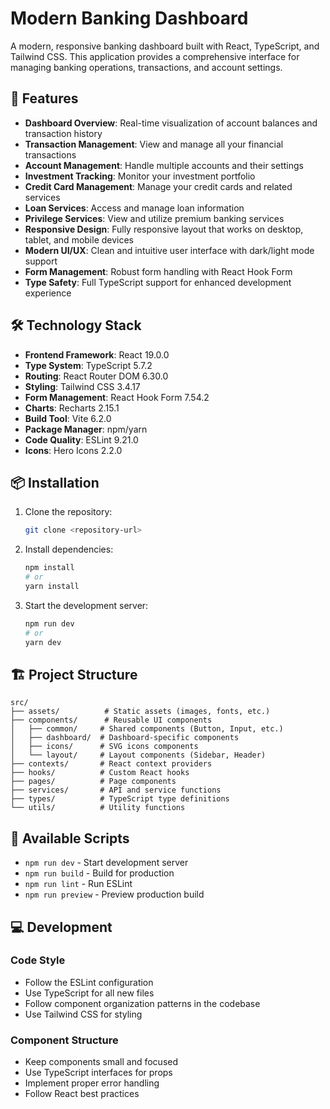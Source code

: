 # Modern Banking Dashboard

A modern, responsive banking dashboard built with React, TypeScript, and Tailwind CSS. This application provides a comprehensive interface for managing banking operations, transactions, and account settings.

## 🚀 Features

- **Dashboard Overview**: Real-time visualization of account balances and transaction history
- **Transaction Management**: View and manage all your financial transactions
- **Account Management**: Handle multiple accounts and their settings
- **Investment Tracking**: Monitor your investment portfolio
- **Credit Card Management**: Manage your credit cards and related services
- **Loan Services**: Access and manage loan information
- **Privilege Services**: View and utilize premium banking services
- **Responsive Design**: Fully responsive layout that works on desktop, tablet, and mobile devices
- **Modern UI/UX**: Clean and intuitive user interface with dark/light mode support
- **Form Management**: Robust form handling with React Hook Form
- **Type Safety**: Full TypeScript support for enhanced development experience

## 🛠️ Technology Stack

- **Frontend Framework**: React 19.0.0
- **Type System**: TypeScript 5.7.2
- **Routing**: React Router DOM 6.30.0
- **Styling**: Tailwind CSS 3.4.17
- **Form Management**: React Hook Form 7.54.2
- **Charts**: Recharts 2.15.1
- **Build Tool**: Vite 6.2.0
- **Package Manager**: npm/yarn
- **Code Quality**: ESLint 9.21.0
- **Icons**: Hero Icons 2.2.0

## 📦 Installation

1. Clone the repository:
   ```bash
   git clone <repository-url>
   ```

2. Install dependencies:
   ```bash
   npm install
   # or
   yarn install
   ```

3. Start the development server:
   ```bash
   npm run dev
   # or
   yarn dev
   ```

## 🏗️ Project Structure

```
src/
├── assets/          # Static assets (images, fonts, etc.)
├── components/      # Reusable UI components
│   ├── common/     # Shared components (Button, Input, etc.)
│   ├── dashboard/  # Dashboard-specific components
│   ├── icons/      # SVG icons components
│   └── layout/     # Layout components (Sidebar, Header)
├── contexts/       # React context providers
├── hooks/          # Custom React hooks
├── pages/          # Page components
├── services/       # API and service functions
├── types/          # TypeScript type definitions
└── utils/          # Utility functions
```

## 🔧 Available Scripts

- `npm run dev` - Start development server
- `npm run build` - Build for production
- `npm run lint` - Run ESLint
- `npm run preview` - Preview production build

## 💻 Development

### Code Style

- Follow the ESLint configuration
- Use TypeScript for all new files
- Follow component organization patterns in the codebase
- Use Tailwind CSS for styling

### Component Structure

- Keep components small and focused
- Use TypeScript interfaces for props
- Implement proper error handling
- Follow React best practices

